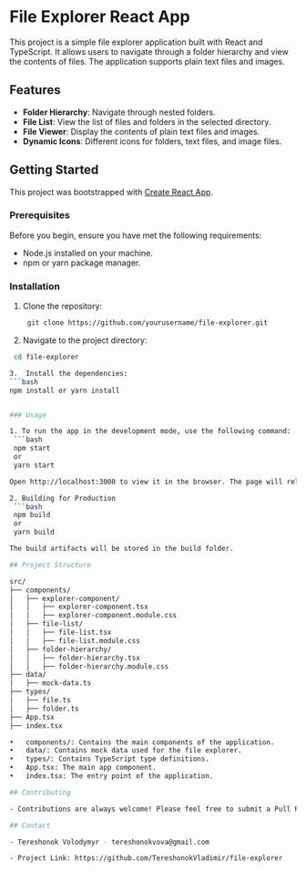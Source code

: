 # File Explorer React App

This project is a simple file explorer application built with React and TypeScript. It allows users to navigate through a folder hierarchy and view the contents of files. The application supports plain text files and images.

## Features

- **Folder Hierarchy**: Navigate through nested folders.
- **File List**: View the list of files and folders in the selected directory.
- **File Viewer**: Display the contents of plain text files and images.
- **Dynamic Icons**: Different icons for folders, text files, and image files.

## Getting Started

This project was bootstrapped with [Create React App](https://github.com/facebook/create-react-app).

### Prerequisites

Before you begin, ensure you have met the following requirements:

- Node.js installed on your machine.
- npm or yarn package manager.

### Installation

1. Clone the repository:
   ```bash
    git clone https://github.com/yourusername/file-explorer.git

2.	Navigate to the project directory:
   ```bash
    cd file-explorer

3.	Install the dependencies:
   ```bash
  npm install or yarn install


### Usage

1. To run the app in the development mode, use the following command:
    ```bash
    npm start
    or
    yarn start

  Open http://localhost:3000 to view it in the browser. The page will reload if you make edits. You will also see any lint errors in the console.

2. Building for Production
    ```bash
    npm build
    or
    yarn build

  The build artifacts will be stored in the build folder.

## Project Structure 

src/
├── components/
│   ├── explorer-component/
│   │   ├── explorer-component.tsx
│   │   ├── explorer-component.module.css
│   ├── file-list/
│   │   ├── file-list.tsx
│   │   ├── file-list.module.css
│   ├── folder-hierarchy/
│   │   ├── folder-hierarchy.tsx
│   │   ├── folder-hierarchy.module.css
├── data/
│   ├── mock-data.ts
├── types/
│   ├── file.ts
│   ├── folder.ts
├── App.tsx
├── index.tsx

•	components/: Contains the main components of the application.
•	data/: Contains mock data used for the file explorer.
•	types/: Contains TypeScript type definitions.
•	App.tsx: The main app component.
•	index.tsx: The entry point of the application.

## Contributing

- Contributions are always welcome! Please feel free to submit a Pull Request.

## Contact

- Tereshonok Volodymyr - tereshonokvova@gmail.com

- Project Link: https://github.com/TereshonokVladimir/file-explorer